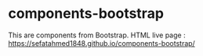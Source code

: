# components-bootstrap
This are components from Bootstrap.
HTML live page : https://sefatahmed1848.github.io/components-bootstrap/
